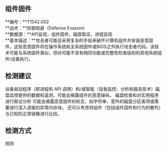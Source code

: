## 组件固件  
**编号：**T1542.002  
**战术：**防御规避（Defense Evasion)  
**数据源：**API监视，组件固件，磁盘取证，进程监视  
**基本描述：**攻击者可能会采用复杂的手段来破坏计算机组件并安装恶意固件，这些恶意固件将在操作系统和主系统固件或BIOS之外执行攻击者代码。该技术可能与系统固件类似，但对可能不具有相同功能或完整性检查级别的其他系统组件/设备执行。  
## 检测建议  
设备驱动程序（即进程和 API 调用）和/或智能（自我监控、分析和报告技术）磁盘监控提供的数据和遥测，可能会揭露组件的恶意操纵。
磁盘检查和对实用程序进行取证分析 可能会揭露恶意固件的标志，如字符串、意外的磁盘分区表项或需要进行深入调查的异常内存块。 还可以考虑将组件（包括组件固件和行为的散列）与已知的正常镜像进行比较。  
## 检测方式  
规则